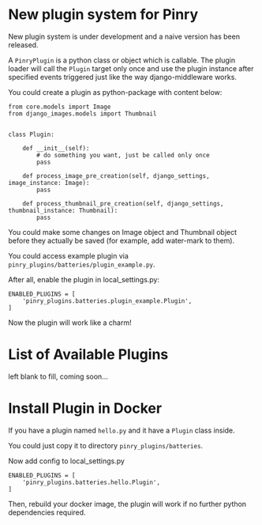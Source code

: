 # New plugin system for Pinry

New plugin system is under development and a naive version has been released.

A `PinryPlugin` is a python class or object which is callable.
The plugin loader will call the `Plugin` target only once and use the plugin
instance after specified events triggered just like the way django-middleware works.

You could create a plugin as python-package with content below:

```
from core.models import Image
from django_images.models import Thumbnail


class Plugin:
    
    def __init__(self):
        # do something you want, just be called only once
        pass

    def process_image_pre_creation(self, django_settings, image_instance: Image):
        pass

    def process_thumbnail_pre_creation(self, django_settings, thumbnail_instance: Thumbnail):
        pass

```


You could make some changes on Image object and Thumbnail object 
before they actually be saved (for example, add water-mark to them).

You could access example plugin via `pinry_plugins/batteries/plugin_example.py`.

After all, enable the plugin in local_settings.py:

```
ENABLED_PLUGINS = [
    'pinry_plugins.batteries.plugin_example.Plugin',
]
```

Now the plugin will work like a charm!

# List of Available Plugins

left blank to fill, coming soon...


# Install Plugin in Docker
If you have a plugin named `hello.py` and it have a `Plugin` class inside.

You could just copy it to directory `pinry_plugins/batteries`.

Now add config to local_settings.py

```
ENABLED_PLUGINS = [
    'pinry_plugins.batteries.hello.Plugin',
]
```

Then, rebuild your docker image, the plugin will work 
if no further python dependencies required.
